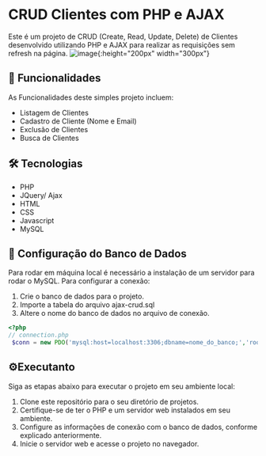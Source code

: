 # CRUD Clientes com PHP e AJAX

Este é um projeto de CRUD (Create, Read, Update, Delete) de Clientes desenvolvido utilizando PHP e AJAX para realizar as requisições sem refresh na página.
![image](https://github.com/djherondhy/ajax-crud/assets/35778998/d41a4dd2-3e2c-4f7d-a50d-dd6a16062516){:height="200px" width="300px"}


## :rocket: Funcionalidades

As Funcionalidades deste simples projeto incluem:
- Listagem de Clientes
- Cadastro de Cliente (Nome e Email)
- Exclusão de Clientes
- Busca de Clientes

## 🛠️ Tecnologias

- PHP
- JQuery/ Ajax
- HTML
- CSS
- Javascript
- MySQL

## 🔧 Configuração do Banco de Dados

Para rodar em máquina local é necessário a instalação de um servidor para rodar o MySQL.
Para configurar a conexão:
1. Crie o banco de dados para o projeto.
2. Importe a tabela do arquivo ajax-crud.sql
3. Altere o nome do banco de dados no arquivo de conexão.

```php
<?php
// connection.php
 $conn = new PDO('mysql:host=localhost:3306;dbname=nome_do_banco;','root','');
```

## ⚙️Executanto
Siga as etapas abaixo para executar o projeto em seu ambiente local:

1. Clone este repositório para o seu diretório de projetos.
2. Certifique-se de ter o PHP e um servidor web instalados em seu ambiente.
3. Configure as informações de conexão com o banco de dados, conforme explicado anteriormente.
4. Inicie o servidor web e acesse o projeto no navegador.

